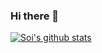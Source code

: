 ### Hi there 👋

<!--
**ycrxun/ycrxun** is a ✨ _special_ ✨ repository because its `README.md` (this file) appears on your GitHub profile.

Here are some ideas to get you started:

- 🔭 I’m currently working on ...
- 🌱 I’m currently learning ...
- 👯 I’m looking to collaborate on ...
- 🤔 I’m looking for help with ...
- 💬 Ask me about ...
- 📫 How to reach me: ...
- 😄 Pronouns: ...
- ⚡ Fun fact: ...
-->
[![Soi's github stats](https://github-readme-stats.vercel.app/api?username=ycrxun)](https://github.com/anuraghazra/github-readme-stats)
